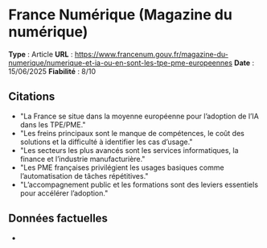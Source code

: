 # France Numérique (Magazine du numérique)

**Type** : Article
**URL** : https://www.francenum.gouv.fr/magazine-du-numerique/numerique-et-ia-ou-en-sont-les-tpe-pme-europeennes
**Date** : 15/06/2025
**Fiabilité** : 8/10

## Citations

* "La France se situe dans la moyenne européenne pour l’adoption de l’IA dans les TPE/PME."
* "Les freins principaux sont le manque de compétences, le coût des solutions et la difficulté à identifier les cas d’usage."
* "Les secteurs les plus avancés sont les services informatiques, la finance et l’industrie manufacturière."
* "Les PME françaises privilégient les usages basiques comme l’automatisation de tâches répétitives."
* "L’accompagnement public et les formations sont des leviers essentiels pour accélérer l’adoption."

## Données factuelles

- 
